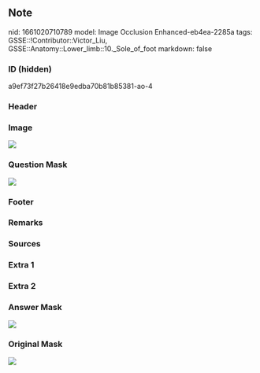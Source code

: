 ## Note
nid: 1661020710789
model: Image Occlusion Enhanced-eb4ea-2285a
tags: GSSE::!Contributor::Victor_Liu, GSSE::Anatomy::Lower_limb::10._Sole_of_foot
markdown: false

### ID (hidden)
a9ef73f27b26418e9edba70b81b85381-ao-4

### Header


### Image
<img src="tmp481db66i.png">

### Question Mask
<img src="a9ef73f27b26418e9edba70b81b85381-ao-4-Q.svg">

### Footer


### Remarks


### Sources


### Extra 1


### Extra 2


### Answer Mask
<img src="a9ef73f27b26418e9edba70b81b85381-ao-4-A.svg">

### Original Mask
<img src="a9ef73f27b26418e9edba70b81b85381-ao-O.svg">
